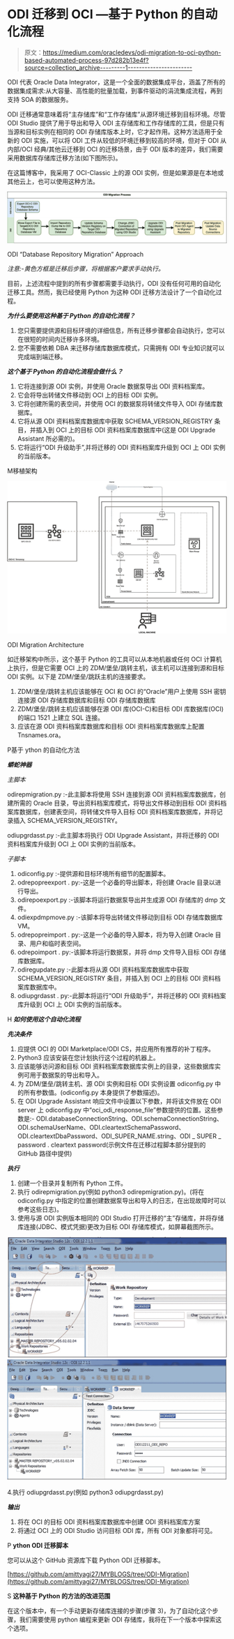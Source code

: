 # ODI 迁移到 OCI —基于 Python 的自动化流程

> 原文：<https://medium.com/oracledevs/odi-migration-to-oci-python-based-automated-process-97d282b13e4f?source=collection_archive---------1----------------------->

ODI 代表 Oracle Data Integrator，这是一个全面的数据集成平台，涵盖了所有的数据集成需求:从大容量、高性能的批量加载，到事件驱动的涓流集成流程，再到支持 SOA 的数据服务。

ODI 迁移通常意味着将“主存储库”和“工作存储库”从源环境迁移到目标环境。尽管 ODI Studio 提供了用于导出和导入 ODI 主存储库和工作存储库的工具，但是只有当源和目标实例在相同的 ODI 存储库版本上时，它才起作用。这种方法适用于全新的 ODI 实施，可以将 ODI 工件从较低的环境迁移到较高的环境，但对于 ODI 从内部/OCI 经典/其他云迁移到 OCI 的迁移场景，由于 ODI 版本的差异，我们需要采用数据库存储库迁移方法(如下图所示)。

在这篇博客中，我采用了 OCI-Classic 上的源 ODI 实例，但是如果源是在本地或其他云上，也可以使用这种方法。

![](img/fb40097ca7b9822ade19d32f10c0bf89.png)

ODI “Database Repository Migration” Approach

*注意:-黄色方框是迁移后步骤，将根据客户要求手动执行。*

目前，上述流程中提到的所有步骤都需要手动执行，ODI 没有任何可用的自动化迁移工具。然而，我已经使用 Python 为这种 ODI 迁移方法设计了一个自动化过程。

***为什么要使用这种基于 Python 的自动化流程？***

1.  您只需要提供源和目标环境的详细信息，所有迁移步骤都会自动执行，您可以在很短的时间内迁移许多环境。
2.  您不需要依赖 DBA 来迁移存储库数据库模式，只需拥有 ODI 专业知识就可以完成端到端迁移。

***这个基于 Python 的自动化流程会做什么？***

1.  它将连接到源 ODI 实例，并使用 Oracle 数据泵导出 ODI 资料档案库。
2.  它会将导出转储文件移动到 OCI 上的目标 ODI 实例。
3.  它将创建所需的表空间，并使用 OCI 的数据泵将转储文件导入 ODI 存储库数据库。
4.  它将从源 ODI 资料档案库数据库中获取 SCHEMA_VERSION_REGISTRY 条目，并插入到 OCI 上的目标 ODI 资料档案库数据库中(这是 ODI Upgrade Assistant 所必需的)。
5.  它将运行“ODI 升级助手”,并将迁移的 ODI 资料档案库升级到 OCI 上 ODI 实例的当前版本。

M移植架构

![](img/81c9f3dfe24e60de805633304a284037.png)

ODI Migration Architecture

如迁移架构中所示，这个基于 Python 的工具可以从本地机器或任何 OCI 计算机上执行，但是它需要 OCI 上的 ZDM/堡垒/跳转主机，该主机可以连接到源和目标 ODI 实例。以下是 ZDM/堡垒/跳跃主机的连接要求。

1.  ZDM/堡垒/跳转主机应该能够在 OCI 和 OCI 的“Oracle”用户上使用 SSH 密钥连接源 ODI 存储库数据库和目标 ODI 存储库数据库
2.  ZDM/堡垒/跳转主机应该能够在源 ODI 库(OCI-C)和目标 ODI 库数据库(OCI)的端口 1521 上建立 SQL 连接。
3.  应该在源 ODI 资料档案库数据库和目标 ODI 资料档案库数据库上配置 Tnsnames.ora。

P基于 ython 的自动化方法

***蟒蛇神器***

*主脚本*

odirepmigration.py :-此主脚本将使用 SSH 连接到源 ODI 资料档案库数据库，创建所需的 Oracle 目录，导出资料档案库模式，将导出文件移动到目标 ODI 资料档案库数据库，创建表空间，将转储文件导入目标 ODI 资料档案库数据库，并将记录插入 SCHEMA_VERSION_REGISTRY。

odiupgrdasst.py :-此主脚本将执行 ODI Upgrade Assistant，并将迁移的 ODI 资料档案库升级到 OCI 上 ODI 实例的当前版本。

*子脚本*

1.  odiconfig.py :-提供源和目标环境所有细节的配置脚本。
2.  odrepopreexport . py:-这是一个必备的导出脚本，将创建 Oracle 目录以进行导出。
3.  odirepoexport.py :-该脚本将运行数据泵导出并生成源 ODI 存储库的 dmp 文件。
4.  odiexpdmpmove.py :-该脚本将导出转储文件移动到目标 ODI 存储库数据库 VM。
5.  odrepopreimport . py:-这是一个必备的导入脚本，将为导入创建 Oracle 目录、用户和临时表空间。
6.  odrepoimport . py:-该脚本将运行数据泵，并将 dmp 文件导入目标 ODI 存储库数据库。
7.  odiregupdate.py :-此脚本将从源 ODI 资料档案库数据库中获取 SCHEMA_VERSION_REGISTRY 条目，并插入到 OCI 上的目标 ODI 资料档案库数据库中。
8.  odiupgrdasst . py:-此脚本将运行“ODI 升级助手”，并将迁移的 ODI 资料档案库升级到 OCI 上 ODI 实例的当前版本。

H ***如何使用这个自动化流程***

***先决条件***

1.  应提供 OCI 的 ODI Marketplace/ODI CS，并应用所有推荐的补丁程序。
2.  Python3 应该安装在您计划执行这个过程的机器上。
3.  应该能够访问源和目标 ODI 资料档案库数据库实例上的目录，这些数据库实例可用于数据泵的导出和导入。
4.  为 ZDM/堡垒/跳转主机、源 ODI 实例和目标 ODI 实例设置 odiconfig.py 中的所有参数值。(odiconfig.py 本身提供了参数描述)。
5.  在 ODI Upgrade Assistant 响应文件中设置以下参数，并将该文件放在 ODI server 上 odiconfig.py 中“oci_odi_response_file”参数提供的位置。这些参数是:- ODI.databaseConnectionString、ODI.schemaConnectionString、ODI.schemaUserName、ODI.cleartextSchemaPassword、ODI.cleartextDbaPassword、ODI_SUPER_NAME.string、ODI _ SUPER _ password . cleartext password(示例文件在迁移过程脚本部分提到的 GitHub 路径中提供)

***执行***

1.  创建一个目录并复制所有 Python 工件。
2.  执行 odirepmigration.py(例如 python3 odirepmigration.py)。(将在 odiconfig.py 中指定的位置创建数据泵导出和导入的日志，在出现故障时可以参考这些日志)。
3.  使用与源 ODI 实例版本相同的 ODI Studio 打开迁移的“主”存储库，并将存储库连接(JDBC、模式凭据)更改为目标 ODI 存储库模式，如屏幕截图所示。

![](img/7a7f26e4e5904162ade3aa305f085b28.png)![](img/1bf6e56ecac5f80a684d5b404134968d.png)

4.执行 odiupgrdasst.py(例如 python3 odiupgrdasst.py)

***输出***

1.  将在 OCI 的目标 ODI 资料档案库数据库中创建 ODI 资料档案库方案
2.  将通过 OCI 上的 ODI Studio 访问目标 ODI 库，所有 ODI 对象都将可见。

P **ython ODI 迁移脚本**

您可以从这个 GitHub 资源库下载 Python ODI 迁移脚本。

[https://github.com/amittyagi27/MYBLOGS/tree/ODI-Migration](https://github.com/amittyagi27/MYBLOGS/tree/ODI-Migration)

S **这种基于 Python 的方法的改进范围**

在这个版本中，有一个手动更新存储库连接的步骤(步骤 3)，为了自动化这个步骤，我们需要使用 python 编程来更新 ODI 存储库，我将在下一个版本中探索这个选项。